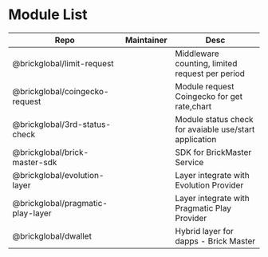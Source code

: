 # Module List
| Repo                              | Maintainer | Desc                                                   |
|-----------------------------------|------------|--------------------------------------------------------|
| @brickglobal/limit-request        |            | Middleware counting, limited request per period        |
| @brickglobal/coingecko-request    |            | Module request Coingecko for get rate,chart            |
| @brickglobal/3rd-status-check     |            | Module status check for avaiable use/start application |
| @brickglobal/brick-master-sdk     |            | SDK for BrickMaster Service                            |
| @brickglobal/evolution-layer      |            | Layer integrate with Evolution Provider                |
| @brickglobal/pragmatic-play-layer |            | Layer integrate with Pragmatic Play Provider           |
| @brickglobal/dwallet              |            | Hybrid layer for dapps - Brick Master                  |
